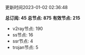 更新时间2023-01-02 02:36:48

**总订阅: 45**
**总节点: 875**
**有效节点: 215**
- v2ray节点: 190
- ss节点: 16
- ssr节点: 4
- trojan节点: 5
